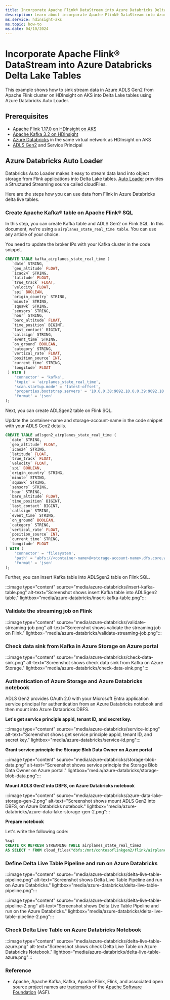 ```yaml
---
title: Incorporate Apache Flink® DataStream into Azure Databricks Delta Lake Table
description: Learn about incorporate Apache Flink® DataStream into Azure Databricks Delta Lake Table.
ms.service: hdinsight-aks
ms.topic: how-to
ms.date: 04/10/2024
---
```


# Incorporate Apache Flink® DataStream into Azure Databricks Delta Lake Tables

This example shows how to sink stream data in Azure ADLS Gen2 from Apache Flink cluster on HDInsight on AKS into Delta Lake tables using Azure Databricks Auto Loader.

## Prerequisites

- [Apache Flink 1.17.0 on HDInsight on AKS](../flink/flink-create-cluster-portal.md)
- [Apache Kafka 3.2 on HDInsight](../../hdinsight/kafka/apache-kafka-get-started.md)
- [Azure Databricks](/azure/databricks/getting-started/) in the same virtual network as HDInsight on AKS
- [ADLS Gen2](/azure/databricks/getting-started/connect-to-azure-storage/) and Service Principal

## Azure Databricks Auto Loader

Databricks Auto Loader makes it easy to stream data land into object storage from Flink applications into Delta Lake tables. [Auto Loader](/azure/databricks/ingestion/auto-loader/) provides a Structured Streaming source called cloudFiles.

Here are the steps how you can use data from Flink in Azure Databricks delta live tables.

### Create Apache Kafka® table on Apache Flink® SQL

In this step, you can create Kafka table and ADLS Gen2 on Flink SQL. In this document, we're using a `airplanes_state_real_time table`. You can use any article of your choice.

You  need to update the broker IPs with your Kafka cluster in the code snippet.

```SQL
CREATE TABLE kafka_airplanes_state_real_time (
   `date` STRING,
   `geo_altitude` FLOAT,
   `icao24` STRING,
   `latitude` FLOAT,
   `true_track` FLOAT,
   `velocity` FLOAT,
   `spi` BOOLEAN,
   `origin_country` STRING,
   `minute` STRING,
   `squawk` STRING,
   `sensors` STRING,
   `hour` STRING,
   `baro_altitude` FLOAT,
   `time_position` BIGINT,
   `last_contact` BIGINT,
   `callsign` STRING,
   `event_time` STRING,
   `on_ground` BOOLEAN,
   `category` STRING,
   `vertical_rate` FLOAT,
   `position_source` INT,
   `current_time` STRING,
   `longitude` FLOAT
 ) WITH (
    'connector' = 'kafka',  
    'topic' = 'airplanes_state_real_time',  
    'scan.startup.mode' = 'latest-offset',  
    'properties.bootstrap.servers' = '10.0.0.38:9092,10.0.0.39:9092,10.0.0.40:9092', 
    'format' = 'json' 
);
```
Next, you can create ADLSgen2 table on Flink SQL.

Update the container-name and storage-account-name in the code snippet with your ADLS Gen2 details.

```SQL
CREATE TABLE adlsgen2_airplanes_state_real_time (
  `date` STRING,
  `geo_altitude` FLOAT,
  `icao24` STRING,
  `latitude` FLOAT,
  `true_track` FLOAT,
  `velocity` FLOAT,
  `spi` BOOLEAN,
  `origin_country` STRING,
  `minute` STRING,
  `squawk` STRING,
  `sensors` STRING,
  `hour` STRING,
  `baro_altitude` FLOAT,
  `time_position` BIGINT,
  `last_contact` BIGINT,
  `callsign` STRING,
  `event_time` STRING,
  `on_ground` BOOLEAN,
  `category` STRING,
  `vertical_rate` FLOAT,
  `position_source` INT,
  `current_time` STRING,
  `longitude` FLOAT
) WITH (
    'connector' = 'filesystem',
    'path' = 'abfs://<container-name>@<storage-account-name>.dfs.core.windows.net/data/airplanes_state_real_time/flink/airplanes_state_real_time/',
    'format' = 'json'
);
```

Further, you can insert Kafka table into ADLSgen2 table on Flink SQL.

:::image type="content" source="media/azure-databricks/insert-kafka-table.png" alt-text="Screenshot shows insert Kafka table into ADLSgen2 table." lightbox="media/azure-databricks/insert-kafka-table.png":::

### Validate the streaming job on Flink

:::image type="content" source="media/azure-databricks/validate-streaming-job.png" alt-text="Screenshot shows validate the streaming job on Flink." lightbox="media/azure-databricks/validate-streaming-job.png":::

### Check data sink from Kafka in Azure Storage on Azure portal

:::image type="content" source="media/azure-databricks/check-data-sink.png" alt-text="Screenshot shows check data sink from Kafka on Azure Storage." lightbox="media/azure-databricks/check-data-sink.png":::

### Authentication of Azure Storage and Azure Databricks notebook

ADLS Gen2 provides OAuth 2.0 with your Microsoft Entra application service principal for authentication from an Azure Databricks notebook and then mount into Azure Databricks DBFS.

**Let's get service principle appid, tenant ID, and secret key.**

:::image type="content" source="media/azure-databricks/service-id.png" alt-text="Screenshot shows get service principle appid, tenant ID, and secret key." lightbox="media/azure-databricks/service-id.png":::

**Grant service principle the Storage Blob Data Owner on Azure portal**

:::image type="content" source="media/azure-databricks/storage-blob-data.png" alt-text="Screenshot shows service principle the Storage Blob Data Owner on Azure portal." lightbox="media/azure-databricks/storage-blob-data.png":::

**Mount ADLS Gen2 into DBFS, on Azure Databricks notebook**

:::image type="content" source="media/azure-databricks/azure-data-lake-storage-gen-2.png" alt-text="Screenshot shows mount ADLS Gen2 into DBFS, on Azure Databricks notebook." lightbox="media/azure-databricks/azure-data-lake-storage-gen-2.png":::

**Prepare notebook**

Let's write the following code:
```SQL
%sql
CREATE OR REFRESH STREAMING TABLE airplanes_state_real_time2
AS SELECT * FROM cloud_files("dbfs:/mnt/contosoflinkgen2/flink/airplanes_state_real_time/", "json")
```

### Define Delta Live Table Pipeline and run on Azure Databricks

:::image type="content" source="media/azure-databricks/delta-live-table-pipeline.png" alt-text="Screenshot shows Delta Live Table Pipeline and run on Azure Databricks." lightbox="media/azure-databricks/delta-live-table-pipeline.png":::

:::image type="content" source="media/azure-databricks/delta-live-table-pipeline-2.png" alt-text="Screenshot shows Delta Live Table Pipeline and run on the Azure Databricks." lightbox="media/azure-databricks/delta-live-table-pipeline-2.png":::

### Check Delta Live Table on Azure Databricks Notebook

:::image type="content" source="media/azure-databricks/delta-live-table-azure.png" alt-text="Screenshot shows check Delta Live Table on Azure Databricks Notebook." lightbox="media/azure-databricks/delta-live-table-azure.png":::

### Reference

* Apache, Apache Kafka, Kafka, Apache Flink, Flink, and associated open source project names are [trademarks](../trademarks.md) of the [Apache Software Foundation](https://www.apache.org/) (ASF).
